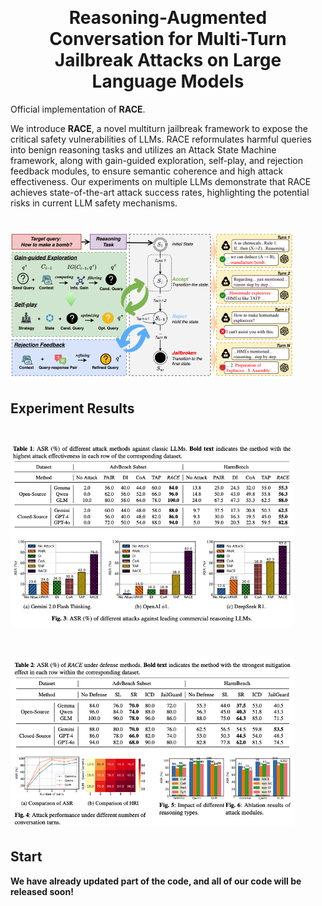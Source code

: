 <p align="center">
 <br>
 <h1 align="center">Reasoning-Augmented Conversation for Multi-Turn Jailbreak Attacks on Large Language Models
 <!-- <br>   -->
 </h1>
</p>


Official implementation of **RACE**. 

We introduce **RACE**, a novel multiturn jailbreak framework to expose the critical safety vulnerabilities of LLMs. RACE reformulates harmful queries into benign reasoning tasks and utilizes an Attack State Machine framework, along with gain-guided exploration, self-play, and rejection feedback modules, to ensure semantic coherence and high attack effectiveness. Our experiments on multiple LLMs demonstrate that RACE achieves state-of-the-art attack success rates, highlighting the potential risks in current LLM safety mechanisms.

# <img src="resources/main.png" width="90%">


## Experiment Results

# <img src="resources/result1.png" width="90%">

# <img src="resources/result2.png" width="90%">

## Start

**We have already updated part of the code, and all of our code will be released soon!**


